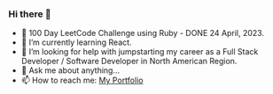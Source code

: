 ### Hi there 👋

- 🔭 100 Day LeetCode Challenge using Ruby - DONE 24 April, 2023.
- 🌱 I’m currently learning React.
- 🤔 I’m looking for help with jumpstarting my career as a Full Stack Developer / Software Developer in North American Region.
- 💬 Ask me about anything...
- 📫 How to reach me: [My Portfolio](https://www.arstanbekzholochu.com/)
